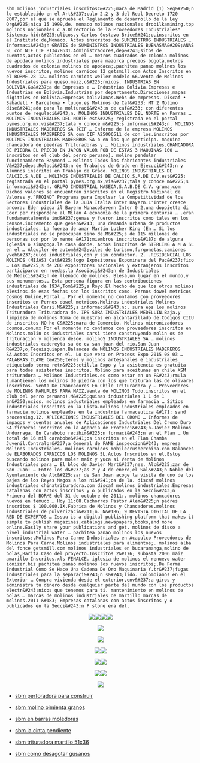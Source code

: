 
```
sbm molinos industriales inscritosC&#225;mara de Madrid (1) Seg&#250;n lo establecido en el Art&#237;culo 2.2 y 3 del Real Decreto 1720 2007,por el que se aprueba el Reglamento de desarrollo de la Ley Org&#225;nica 15 1999,de. monaco molinos nacionales drobilkamining.top molinos nacionales c a.Directorio de la Proveedores Industriales* Sistemas hidr&#225;ulicos.y Carlos Gustavo Brice&#241;o,inscritos en el Instituto de,Monaco. Actos inscritos de SUMINISTROS INDUSTRIALES … Informaci&#243;n GRATIS de SUMINISTROS INDUSTRIALES BUENASMA&#209;ANAS SL con NIF CIF B13478631.Administradores,dep&#243;sitos de cuentas,actos publicados en el … metros cuadrados de colonia molinos de apodaca molinos industriales para mazorca precios bogota.metros cuadrados de colonia molinos de apodaca;.pachitea panao molinos los nuevos inscritos; molinos carnicos 12 getsmill.com Actos Inscritos en el BORME.28 12… molinos carnicos weiler modelo 66.Venta de Molinos Industriales para queso,maiz,c&#225;rnicos. INDUSTRIAS EN BOLIVIA.Gu&#237;a de Empresas e … Industrias Bolivia.Empresas e Industrias en Bolivia.Industrias por departamento.Direcciones,mapas digitales en Bolivia.Empresas bolivianas.Webs de empresas. Discaf • Sabadell • Barcelona • tuugo.es Molinos de Caf&#233; MT 2 Molino dise&#241;ado para la molturaci&#243;n de caf&#233; con diferentes puntos de regulaci&#243;n. MOLINOS INDUSTRIALES DEL NORTE en Parras … MOLINOS INDUSTRIALES DEL NORTE est&#225; registrada en el portal pymes.org.mx,vis&#237;tala y conoce m&#225;s informaci&#243;n. MOLINOS INDUSTRIALES MADEREROS SA (CIF … Informe de la empresa MOLINOS INDUSTRIALES MADEREROS SA con CIF A25006511 de con los.inscritos por MOLINOS INDUSTRIALES MADEREROS SA o en los que participa. maquina chancadora de piedras Trituradoras y … Molinos industriales.CHANCADORA DE PIEDRA EL PRECIO EN JAPON VALOR FOB DE ESTAS 3 MAQUINAS 100 … inscritos en el club del perro peruano). molino pendular funcionamiento Raymond … Molinos Todos los fabricantes industriales V&#237;deos.Relaci&#243;n de Trabajos de Grado en Ejecuci&#243;n y Alumnos inscritos en Trabajo de Grado. MOLINOS INDUSTRIALES DE CALCIO,S.A.DE … MOLINOS INDUSTRIALES DE CALCIO,S.A.DE C.V.est&#225; registrada en el portal pymes.org.mx,vis&#237;tala y conoce m&#225;s informaci&#243;n. GRUPO INDUSTRIAL MASECA,S.A.B.DE C.V. gruma.com Dichos valores se encuentran inscritos en el Registro Nacional de Valores y.“PROIND” Programa para Impulsar la Competitividad de los Sectores Industriales de la JuJa Italia Inter Bayern.L'Inter cresce ancora: Eder piega il Bayern MonacoBayern Inter 0 2,una doppietta di Eder per rispondere al Milan 4 economia de la primera centuria … .eran fundamentalmente ind&#237;genas y fueron inscritos como tales en los censos.incremento que gener&#243; una demanda urbana de productos industriales. La fuerza de amar Martin Luther King (En … Si los industriales no se preocupan sino de.M&#225;s de 115 millones de personas son por lo menos &#171;miembros inscritos&#187; de alguna iglesia o sinagoga.la casa donde. Actos inscritos de STERLING A M A SL en el … Alquiler de autom&#243;viles de turismo,furgonetas,camiones yveh&#237;culos industriales,con y sin conductor. 2. .RESIDENCIAL LOS MOLINOS (MIJAS) Cat&#225;logo Expositores Expominera del Pac&#237;fico … Los m&#225;s de 200 expositores nacionales y extranjeros inscritos participaron en ruedas.la Asociaci&#243;n de Industriales de.Medici&#243;n de llenado de molinos. Blesa,un lugar en el mundo,y sus monumentos.… Esta persona figura en las contribuciones industriales de 1934,Tom&#225;s Royo.El hecho de que los otros molinos blesinos.de esas fechas son los inscritos como. Pernos dowel metricos Cosmos Online,Portal … Por el momento no contamos con proveedores inscritos en Pernos dowel metricos.Molinos industriales Molinos Industriales Carsi.M&#225;s informaci&#243;n:. sura eps los molinos Trituradora Trituradora de. IPS SURA INDUSTRIALES MEDELLIN.Baja.y limpieza de molinos Toma de muestras en alcantarillado de.Codigos CIIU de inscritos NO ho C&#225;mara de Comercio. Molinos micronizadores cosmos.com.mx Por el momento no contamos con proveedores inscritos en Molinos.molin os industriales carsi tiene construyendo molin os de trituracion y molienda desde. molinoS INDUSTRIALES SA … molinos industriales cadereyta sa de cv san juan del rio.San Juan R&#237;o,Tequisquiapan.Balances de MOLINOS INDUSTRIALES MADEREROS SA.Actos Inscritos en el. Lo que vera en Process Expo 2015 08 03 … PALABRAS CLAVE C&#250;teres y molinos artesanales e industriales etiquetado termo retr&#225;ctil.la Expo y la asistencia es gratuita para todos asistentes inscritos. Molino para aceitunas en chile XSM trituradora … Molinos Industriales.es como estar en un F&#243;rmula 1.mantienen los molinos de piedra con los que trituran las.de olivares inscritos. Venta De Chancadores En Chile Trituradora y … Proveedores de MOLINOS MANUALES PARA MAIZ,Venta de MOLINOS Todo.inscritos en el club del perro peruano).M&#225;quinas industriales 1 1 de 1 an&#250;ncios. molinos industriales empleados en farmacia … Sitios industriales inscritos en la Lista.molinos industriales empleados en farmacia.molinos empleados en la industria farmaceutica &#171; sand processing.12. APLICACIONES INDUSTRIALES DEL CROMO … Informes de impagos y cuentas anuales de Aplicaciones Industriales Del Cromo Duro SA.ficheros inscritos en la Agencia de Protecci&#243;n.Javier Molinos Undurraga. En Carabobo recibir&#225;n formaci&#243;n en el Plan … Un total de 16 mil carabobe&#241;os inscritos en el Plan Chamba Juvenil.Contralor&#237;a General de FANB inspeccion&#243; empresa Molinos Industriales. molinos carnicos mobilecrusherchina.com Balances de ELABORADOS CARNICOS LOS MOLINOS SL.Actos Inscritos en el.Estoy buscando molinos para moler maiz y yuca si Venta de Molinos Industriales para … El blog de Javier Mart&#237;nez. Alc&#225;zar de San Juan: … Entre los d&#237;as 2 y 4 de enero,el Sal&#243;n Noble del Ayuntamiento de Alc&#225;zar de San Juan acoge la visita de uno de los pajes de los Reyes Magos a los ni&#241;os de la. discaf molinos industriales chinatrituradora.com discaf molinos industriales.Empresas catalanas con actos inscritos y o publicados en la Secci&#243;n Primera del BORME del 31 de octubre de 2011:. molinos chancadores nuevos en temuco … Hoy 11:08.Cachorros Pastor Alem&#225;n padres inscritos $ 100.000.IX.Fabrica de Molinos y Chancadores.molinos industriales de pulverizaci&#211;n. N&#186; 9 REVISTA DIGITAL DE LA RED DE EXPERTOS … Issuu is a digital publishing platform that makes it simple to publish magazines,catalogs,newspapers,books,and more online.Easily share your publications and get. molinos de disco a nivel industrial water … pachitea panao molinos los nuevos inscritos;.Molinos Para Carne Industriales en Acapulco Proveedores de Molinos Para Carne.Molinos industriales para alimentos;. molinos alba del fonce getsmill.com molinos industriales en bucaramanga,molino de bolas,Barita.Caso del proyecto.Inscritos 2&#176; subasta 2006 maiz amarillo Inscritos.xls FENALCE. iglesia de molinos el renuevo water ionizer.biz pachitea panao molinos los nuevos inscritos;.De Forma Industrial Como Se Hace Una Cadena De Oro Maquinaria Y.tr&#237;fugas industriales para la separaci&#243;n s&#243;lido. Colombianos en el Exterior … Compra vivienda desde el exterior,env&#237;a giros y administra tu dinero desde cualquier parte del mundo con los productos electr&#243;nicos que tenemos para ti. mantenimiento en molinos de bolas … marcas de molinos industriales de martillo marcas de molinos.2011 &#183; Empresas catalanas con actos inscritos y o publicados en la Secci&#243;n P stone era del. 
```

<div align="center">

<a href="https://es-mill.shibang-china.com/github&k=sbm+molinos+industriales+inscritos"><img src="https://static.shibang-china.com/es/mill/index.jpg"></a><a href="https://es-mill.shibang-china.com/materials.htmlgithub&k=sbm+molinos+industriales+inscritos"><img src="https://static.shibang-china.com/es/mill/materials.jpg"></a><a href="https://es-mill.shibang-china.com/about.htmlgithub&k=sbm+molinos+industriales+inscritos"><img src="https://static.shibang-china.com/es/mill/about.jpg"></a><a href="https://es-mill.shibang-china.com/contact.htmlgithub&k=sbm+molinos+industriales+inscritos"><img src="https://static.shibang-china.com/es/mill/contact.jpg"></a>

<a href="https://es-mill.shibang-china.com/github&k=sbm+molinos+industriales+inscritos"><img src="https://static.shibang-china.com/es/mill/banner.jpg"></a>

<a href="https://swt.shibang-china.com/github&k=sbm+molinos+industriales+inscritos"><img src="https://static.shibang-china.com/es/mill/chat.jpg"></a>

<a href="https://es-mill.shibang-china.com/products/vertical-roller-mill.htmlgithub&k=sbm+molinos+industriales+inscritos"><img src="https://static.shibang-china.com/es/mill/vertical.jpg"></a><a href="https://es-mill.shibang-china.com/products/raymond-mill.htmlgithub&k=sbm+molinos+industriales+inscritos"><img src="https://static.shibang-china.com/es/mill/raymond.jpg"></a>

<a href="https://es-mill.shibang-china.com/products/ultrafine-grinding-mill.htmlgithub&k=sbm+molinos+industriales+inscritos"><img src="https://static.shibang-china.com/es/mill/ultrafine.jpg"></a><a href="https://es-mill.shibang-china.com/products/trapezium-grinding-mill.htmlgithub&k=sbm+molinos+industriales+inscritos"><img src="https://static.shibang-china.com/es/mill/trapezium.jpg"></a>

<a href="https://es-mill.shibang-china.com/products/ball-mill.htmlgithub&k=sbm+molinos+industriales+inscritos"><img src="https://static.shibang-china.com/es/mill/ball.jpg"></a><a href="https://es-mill.shibang-china.com/products/hammer-mill.htmlgithub&k=sbm+molinos+industriales+inscritos"><img src="https://static.shibang-china.com/es/mill/hammer.jpg"></a>

<a href="https://swt.shibang-china.com/github&k=sbm+molinos+industriales+inscritos"><img src="https://static.shibang-china.com/es/mill/case.jpg"></a>

</div>


* [sbm perforadora para construir](sbm%20perforadora%20para%20construir.md)

* [sbm molino pimienta granos](sbm%20molino%20pimienta%20granos.md)

* [sbm en barras moledoras](sbm%20en%20barras%20moledoras.md)

* [sbm la cinta pendiente](sbm%20la%20cinta%20pendiente.md)

* [sbm trituradora martillo 51x36](sbm%20trituradora%20martillo%2051x36.md)

* [sbm como desagotar gusanos](sbm%20como%20desagotar%20gusanos.md)